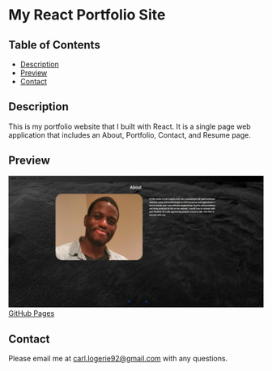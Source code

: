 # My React Portfolio Site

## Table of Contents
* [Description](#description)
* [Preview](#preview)
* [Contact](#contact)

## Description
This is my portfolio website that I built with React. It is a single page web application that includes an About, Portfolio, Contact, and Resume page.


## Preview

![Screenshot of portfiolio site](./src/components/pages/images/react-portfolio-screenshot.png)
<br>
[GitHub Pages](https://clogerie92.github.io/my-react-portfolio-site/)
## Contact
Please email me at carl.logerie92@gmail.com with any questions.
